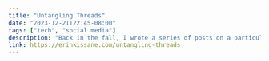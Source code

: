 ```yaml
---
title: "Untangling Threads"
date: "2023-12-21T22:45-08:00"
tags: ["tech", "social media"]
description: "Back in the fall, I wrote a series of posts on a particularly horrific episode in Meta’s past. I hadn’t planned to revisit the topic immediately, but here we are, with Threads federation with the ActivityPub-based fediverse ecosystem an increasingly vivid reality."
link: https://erinkissane.com/untangling-threads
---
```

